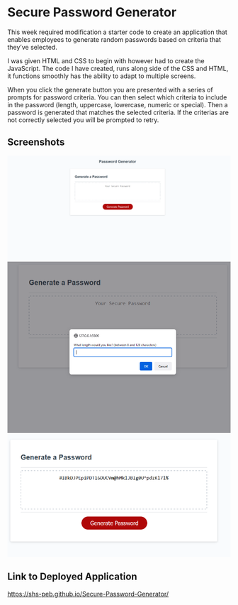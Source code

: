 # Secure Password Generator

This week required modification a starter code to create an application that enables employees to generate random passwords based on criteria that they’ve selected. 

I was given HTML and CSS to begin with however had to create the JavaScript. 
The code I have created, runs along side of the CSS and HTML, it functions smoothly has the ability to adapt to multiple screens.

When you click the generate button you are presented with a series of prompts for password criteria.
You can then select which criteria to include in the password (length, uppercase, lowercase, numeric or special).
Then a password is generated that matches the selected criteria.
If the criterias are not correctly selected you will be prompted to retry.

## Screenshots

![Screenshot 1](./assets/images/Screenshot1.PNG)
![Screenshot 2](./assets/images/Screenshot2.PNG)
![Screenshot 3](./assets/images/Screenshot3.PNG)


## Link to Deployed Application

https://shs-peb.github.io/Secure-Password-Generator/